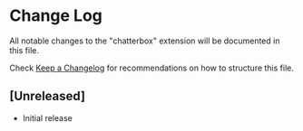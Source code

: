 # Change Log
All notable changes to the "chatterbox" extension will be documented in this file.

Check [Keep a Changelog](http://keepachangelog.com/) for recommendations on how to structure this file.

## [Unreleased]
- Initial release